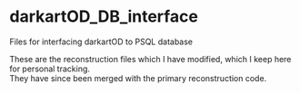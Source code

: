 # darkartOD_DB_interface
Files for interfacing darkartOD to PSQL database

These are the reconstruction files which I have modified, which I keep here for personal tracking.  
They have since been merged with the primary reconstruction code.
